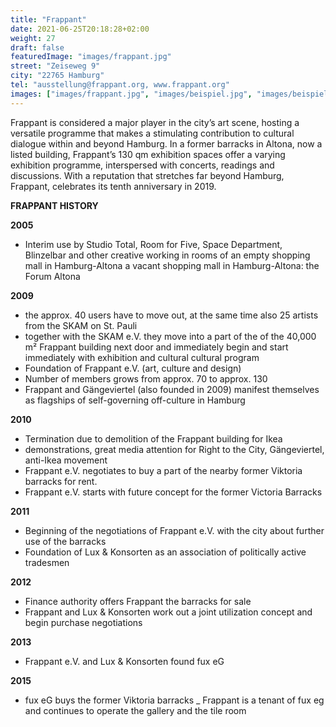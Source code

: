 ```yaml
---
title: "Frappant"
date: 2021-06-25T20:18:28+02:00
weight: 27
draft: false
featuredImage: "images/frappant.jpg"
street: "Zeiseweg 9"
city: "22765 Hamburg"
tel: "ausstellung@frappant.org, www.frappant.org"
images: ["images/frappant.jpg", "images/beispiel.jpg", "images/beispiel2.jpg", "images/beispiel3.jpg",]
---
```


Frappant is considered a major player in the city’s art scene, hosting a
versatile programme that makes a stimulating contribution to cultural
dialogue within and beyond Hamburg. In a former barracks in Altona, now
a listed building, Frappant’s 130 qm exhibition spaces offer a varying exhibition
programme, interspersed with concerts, readings and discussions.
With a reputation that stretches far beyond Hamburg, Frappant, celebrates
its tenth anniversary in 2019.


**FRAPPANT HISTORY**

**2005**
- Interim use by Studio Total, Room for Five,
Space Department, Blinzelbar and other creative
working in rooms of an empty shopping mall in Hamburg-Altona
a vacant shopping mall in Hamburg-Altona:
the Forum Altona

**2009**
- the approx. 40 users have to move out, at the same time
also 25 artists from the SKAM on St. Pauli
- together with the SKAM e.V. they move into a part of the
of the 40,000 m² Frappant building next door and immediately begin
and start immediately with exhibition and cultural
cultural program
- Foundation of Frappant e.V. (art, culture and design)
- Number of members grows from approx. 70 to approx. 130
- Frappant and Gängeviertel (also founded in 2009)
manifest themselves as flagships of self-governing
off-culture in Hamburg

**2010**
- Termination due to demolition of the Frappant building for Ikea
- demonstrations, great media attention
for Right to the City, Gängeviertel, anti-Ikea movement
- Frappant e.V. negotiates to buy a part of the nearby
former Viktoria barracks for rent.
- Frappant e.V. starts with future concept for the
former Victoria Barracks

**2011**
- Beginning of the negotiations of Frappant e.V. with the
city about further use of the barracks
- Foundation of Lux & Konsorten as an association
of politically active tradesmen

**2012**
- Finance authority offers Frappant the barracks for sale
- Frappant and Lux & Konsorten work out a joint utilization
concept and begin purchase negotiations

**2013**
- Frappant e.V. and Lux & Konsorten found fux eG

**2015**
- fux eG buys the former Viktoria barracks
_ Frappant is a tenant of fux eg and continues to operate
the gallery and the tile room


